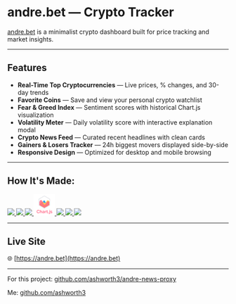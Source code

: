 # andre.bet — Crypto Tracker

[andre.bet](https://andre.bet) is a minimalist crypto dashboard built for price tracking and market insights.

---

## Features

- **Real-Time Top Cryptocurrencies** — Live prices, % changes, and 30-day trends
- **Favorite Coins** — Save and view your personal crypto watchlist
- **Fear & Greed Index** — Sentiment scores with historical Chart.js visualization
- **Volatility Meter** — Daily volatility score with interactive explanation modal
- **Crypto News Feed** — Curated recent headlines with clean cards
- **Gainers & Losers Tracker** — 24h biggest movers displayed side-by-side
- **Responsive Design** — Optimized for desktop and mobile browsing

---

## How It's Made:

<p>
  <a href="https://developer.mozilla.org/en-US/docs/Web/HTML">
    <img src="https://skillicons.dev/icons?i=html" />
  </a>
  <a href="https://developer.mozilla.org/en-US/docs/Web/CSS">
    <img src="https://skillicons.dev/icons?i=css" />
  </a>
  <a href="https://developer.mozilla.org/en-US/docs/Web/JavaScript">
    <img src="https://skillicons.dev/icons?i=js" />
  </a>
  <a href="https://www.chartjs.org/">
    <img src="public/images/chartjs.svg" width="48" height="48" />
  </a>
  <a href="https://nodejs.org/">
    <img src="https://skillicons.dev/icons?i=nodejs" />
  </a>
  <a href="https://expressjs.com/">
    <img src="https://skillicons.dev/icons?i=express" />
  </a>
  <a href="https://firebase.google.com/">
    <img src="https://skillicons.dev/icons?i=firebase" />
  </a>
</p>

---

## Live Site

🌐 [https://andre.bet](https://andre.bet)

---

For this project:
[github.com/ashworth3/andre-news-proxy](https://github.com/ashworth3/andre-news-proxy)

Me:
[github.com/ashworth3](https://github.com/ashworth3)
